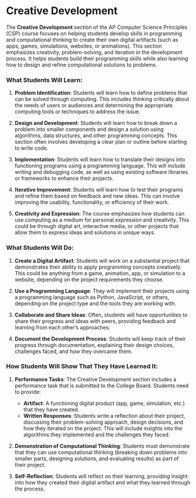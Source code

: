 # Creative Development

The **Creative Development** section of the AP Computer Science Principles (CSP) course focuses on helping students develop skills in programming and computational thinking to create their own digital artifacts (such as apps, games, simulations, websites, or animations). This section emphasizes creativity, problem-solving, and iteration in the development process. It helps students build their programming skills while also learning how to design and refine computational solutions to problems.

### What Students Will Learn:
1. **Problem Identification**: Students will learn how to define problems that can be solved through computing. This includes thinking critically about the needs of users or audiences and determining the appropriate computing tools or techniques to address the issue.
   
2. **Design and Development**: Students will learn how to break down a problem into smaller components and design a solution using algorithms, data structures, and other programming concepts. This section often involves developing a clear plan or outline before starting to write code.

3. **Implementation**: Students will learn how to translate their designs into functioning programs using a programming language. This will include writing and debugging code, as well as using existing software libraries or frameworks to enhance their projects.

4. **Iterative Improvement**: Students will learn how to test their programs and refine them based on feedback and new ideas. This can involve improving the usability, functionality, or efficiency of their work.

5. **Creativity and Expression**: The course emphasizes how students can use computing as a medium for personal expression and creativity. This could be through digital art, interactive media, or other projects that allow them to express ideas and solutions in unique ways.

### What Students Will Do:
1. **Create a Digital Artifact**: Students will work on a substantial project that demonstrates their ability to apply programming concepts creatively. This could be anything from a game, animation, app, or simulation to a website, depending on the project requirements they choose.

2. **Use a Programming Language**: They will implement their projects using a programming language such as Python, JavaScript, or others, depending on the project type and the tools they are working with.

3. **Collaborate and Share Ideas**: Often, students will have opportunities to share their progress and ideas with peers, providing feedback and learning from each other’s approaches.

4. **Document the Development Process**: Students will keep track of their progress through documentation, explaining their design choices, challenges faced, and how they overcame them.

### How Students Will Show That They Have Learned It:
1. **Performance Tasks**: The Creative Development section includes a performance task that is submitted to the College Board. Students need to provide:
   - **Artifact**: A functioning digital product (app, game, simulation, etc.) that they have created.
   - **Written Responses**: Students write a reflection about their project, discussing their problem-solving approach, design decisions, and how they iterated on the project. This will include insights into the algorithms they implemented and the challenges they faced.

2. **Demonstration of Computational Thinking**: Students must demonstrate that they can use computational thinking (breaking down problems into smaller parts, designing solutions, and evaluating results) as part of their project.

3. **Self-Reflection**: Students will reflect on their learning, providing insight into how they created their digital artifact and what they learned through the process.
